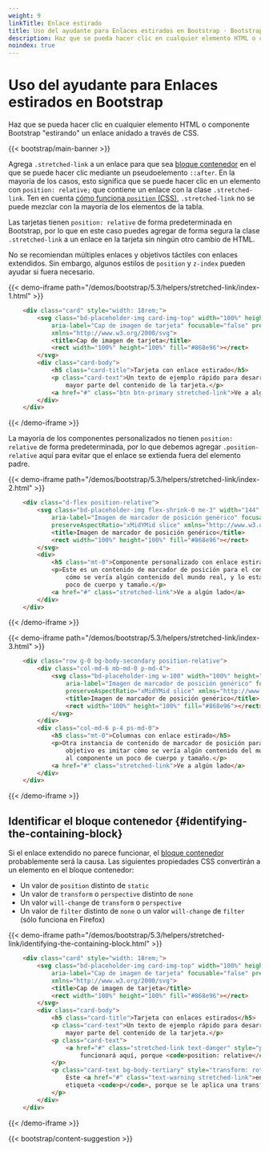 ```yaml
---
weight: 9
linkTitle: Enlace estirado
title: Uso del ayudante para Enlaces estirados en Bootstrap · Bootstrap en Español v5.3
description: Haz que se pueda hacer clic en cualquier elemento HTML o componente Bootstrap &quot;estirando&quot; un enlace anidado a través de CSS.
noindex: true
---
```


# Uso del ayudante para Enlaces estirados en Bootstrap

Haz que se pueda hacer clic en cualquier elemento HTML o componente Bootstrap "estirando" un enlace anidado a través de CSS.

{{< bootstrap/main-banner >}}

Agrega `.stretched-link` a un enlace para que sea [bloque contenedor](https://developer.mozilla.org/en-US/docs/Web/CSS/Containing_block) en el que se puede hacer clic mediante un pseudoelemento `::after`. En la mayoría de los casos, esto significa que se puede hacer clic en un elemento con `position: relative;` que contiene un enlace con la clase `.stretched-link`. Ten en cuenta [cómo funciona `position` (CSS)](https://www.w3.org/TR/CSS21/visuren.html#propdef-position), `.stretched-link` no se puede mezclar con la mayoría de los elementos de la tabla.

Las tarjetas tienen `position: relative` de forma predeterminada en Bootstrap, por lo que en este caso puedes agregar de forma segura la clase `.stretched-link` a un enlace en la tarjeta sin ningún otro cambio de HTML.

No se recomiendan múltiples enlaces y objetivos táctiles con enlaces extendidos. Sin embargo, algunos estilos de `position` y `z-index` pueden ayudar si fuera necesario.

{{< demo-iframe path="/demos/bootstrap/5.3/helpers/stretched-link/index-1.html" >}}
```html {filename="HTML"}
    <div class="card" style="width: 18rem;">
        <svg class="bd-placeholder-img card-img-top" width="100%" height="180" role="img"
            aria-label="Cap de imagen de tarjeta" focusable="false" preserveAspectRatio="xMidYMid slice"
            xmlns="http://www.w3.org/2000/svg">
            <title>Cap de imagen de tarjeta</title>
            <rect width="100%" height="100%" fill="#868e96"></rect>
        </svg>
        <div class="card-body">
            <h5 class="card-title">Tarjeta con enlace estirado</h5>
            <p class="card-text">Un texto de ejemplo rápido para desarrollar el título de la tarjeta y constituir la
                mayor parte del contenido de la tarjeta.</p>
            <a href="#" class="btn btn-primary stretched-link">Ve a algún lado</a>
        </div>
    </div>
```
{{< /demo-iframe >}}

La mayoría de los componentes personalizados no tienen `position: relative` de forma predeterminada, por lo que debemos agregar `.position-relative` aquí para evitar que el enlace se extienda fuera del elemento padre.

{{< demo-iframe path="/demos/bootstrap/5.3/helpers/stretched-link/index-2.html" >}}
```html {filename="HTML"}
    <div class="d-flex position-relative">
        <svg class="bd-placeholder-img flex-shrink-0 me-3" width="144" height="144" role="img"
            aria-label="Imagen de marcador de posición genérico" focusable="false"
            preserveAspectRatio="xMidYMid slice" xmlns="http://www.w3.org/2000/svg">
            <title>Imagen de marcador de posición genérico</title>
            <rect width="100%" height="100%" fill="#868e96"></rect>
        </svg>
        <div>
            <h5 class="mt-0">Componente personalizado con enlace estirado</h5>
            <p>Este es un contenido de marcador de posición para el componente personalizado. Su objetivo es imitar
                cómo se vería algún contenido del mundo real, y lo estamos usando aquí para darle al componente un
                poco de cuerpo y tamaño.</p>
            <a href="#" class="stretched-link">Ve a algún lado</a>
        </div>
    </div>
```
{{< /demo-iframe >}}

{{< demo-iframe path="/demos/bootstrap/5.3/helpers/stretched-link/index-3.html" >}}
```html {filename="HTML"}
    <div class="row g-0 bg-body-secondary position-relative">
        <div class="col-md-6 mb-md-0 p-md-4">
            <svg class="bd-placeholder-img w-100" width="100%" height="200" role="img"
                aria-label="Imagen de marcador de posición genérico" focusable="false"
                preserveAspectRatio="xMidYMid slice" xmlns="http://www.w3.org/2000/svg">
                <title>Imagen de marcador de posición genérico</title>
                <rect width="100%" height="100%" fill="#868e96"></rect>
            </svg>
        </div>
        <div class="col-md-6 p-4 ps-md-0">
            <h5 class="mt-0">Columnas con enlace estirado</h5>
            <p>Otra instancia de contenido de marcador de posición para este otro componente personalizado. Su
                objetivo es imitar cómo se vería algún contenido del mundo real, y lo estamos usando aquí para darle
                al componente un poco de cuerpo y tamaño.</p>
            <a href="#" class="stretched-link">Ve a algún lado</a>
        </div>
    </div>
```
{{< /demo-iframe >}}

Identificar el bloque contenedor {#identifying-the-containing-block}
---------------------------------------------------------------------

Si el enlace extendido no parece funcionar, el [bloque contenedor](https://developer.mozilla.org/en-US/docs/Web/CSS/Containing_block#Identifying_the_containing_block) probablemente será la causa. Las siguientes propiedades CSS convertirán a un elemento en el bloque contenedor:

* Un valor de `position` distinto de `static`
* Un valor de `transform` o `perspective` distinto de `none`
* Un valor `will-change` de `transform` o `perspective`
* Un valor de `filter` distinto de `none` o un valor `will-change` de `filter` (sólo funciona en Firefox)

{{< demo-iframe path="/demos/bootstrap/5.3/helpers/stretched-link/identifying-the-containing-block.html" >}}
```html {filename="HTML"}
    <div class="card" style="width: 18rem;">
        <svg class="bd-placeholder-img card-img-top" width="100%" height="180" role="img"
            aria-label="Cap de imagen de tarjeta" focusable="false" preserveAspectRatio="xMidYMid slice"
            xmlns="http://www.w3.org/2000/svg">
            <title>Cap de imagen de tarjeta</title>
            <rect width="100%" height="100%" fill="#868e96"></rect>
        </svg>
        <div class="card-body">
            <h5 class="card-title">Tarjeta con enlaces estirados</h5>
            <p class="card-text">Un texto de ejemplo rápido para desarrollar el título de la tarjeta y constituir la
                mayor parte del contenido de la tarjeta.</p>
            <p class="card-text">
                <a href="#" class="stretched-link text-danger" style="position: relative;">El enlace extendido no
                    funcionará aquí, porque <code>position: relative</code> se agrega al enlace</a>
            </p>
            <p class="card-text bg-body-tertiary" style="transform: rotate(0);">
                Este <a href="#" class="text-warning stretched-link">enlace extendido</a> solo se distribuirá en la
                etiqueta <code>p</code>, porque se le aplica una transformación.
            </p>
        </div>
    </div>
```
{{< /demo-iframe >}}

{{< bootstrap/content-suggestion >}}
